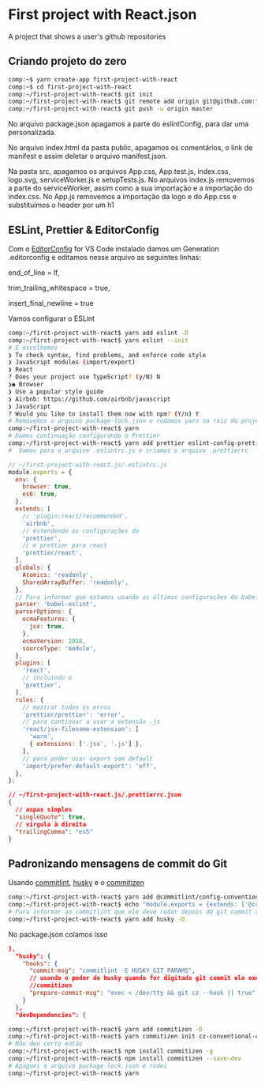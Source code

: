 # First project with React.json
A project that shows a user's github repositories

## Criando projeto do zero
```zsh
comp:~$ yarn create-app first-project-with-react
comp:~$ cd first-project-with-react
comp:~/first-project-with-react$ git init
comp:~/first-project-with-react$ git remote add origin git@github.com:"perfil"/first-project-with-react.js.git
comp:~/first-project-with-react$ git push -u origin master
```
No arquivo package.json apagamos a parte do eslintConfig, para dar uma personalizada.

No arquivo index.html da pasta public, apagamos os comentários, o link de manifest e assim deletar o arquivo manifest.json.

Na pasta src, apagamos os arquivos App.css, App.test.js, index.css,
logo.svg, serviceWorker.js e setupTests.js. No arquivos index.js removemos a parte do serviceWorker, assim como a sua importação e a importação do index.css. No App.js removemos a importação da logo e do App.css e substituímos o header por um h1

## ESLint, Prettier & EditorConfig
Com o [EditorConfig](https://marketplace.visualstudio.com/items?itemName=EditorConfig.EditorConfig) for VS Code instalado damos um Generation .editorconfig e editamos nesse arquivo as seguintes linhas:

 end_of_line = lf,

 trim_trailing_whitespace = true,

 insert_final_newline = true

 Vamos configurar o ESLint
```bash
comp:~/first-project-with-react$ yarn add eslint -D
comp:~/first-project-with-react$ yarn eslint --init
# E escolhemos
❯ To check syntax, find problems, and enforce code style
❯ JavaScript modules (import/export)
❯ React
? Does your project use TypeScript? (y/N) N
❯◉ Browser
❯ Use a popular style guide
❯ Airbnb: https://github.com/airbnb/javascript
❯ JavaScript
? Would you like to install them now with npm? (Y/n) Y
# Removemos o arquivo package-lock.json e rodamos yarn na raiz do projeto
comp:~/first-project-with-react$ yarn
# Damos continuação configurando o Prettier
comp:~/first-project-with-react$ yarn add prettier eslint-config-prettier eslint-plugin-prettier babel-eslint -D
#  Vamos para o arquivo .eslintrc.js e criamos o arquivo .prettierrc
```
```js
// ~/first-project-with-react.js/.eslintrc.js
module.exports = {
  env: {
    browser: true,
    es6: true,
  },
  extends: [
    // 'plugin:react/recommended',
    'airbnb',
    // estendendo as configurações do
    'prettier',
    // e prettier para react
    'prettier/react',
  ],
  globals: {
    Atomics: 'readonly',
    SharedArrayBuffer: 'readonly',
  },
  // Para informar que estamos usando as últimas configurações do babel
  parser: 'babel-eslint',
  parserOptions: {
    ecmaFeatures: {
      jsx: true,
    },
    ecmaVersion: 2018,
    sourceType: 'module',
  },
  plugins: [
    'react',
    // incluindo o
    'prettier',
  ],
  rules: {
    // mostrar todos os erros
    'prettier/prettier': 'error',
    // para continuar a usar a extensão .js
    'react/jsx-filename-extension': [
      'warn',
      { extensions: ['.jsx', '.js'] },
    ],
    // para poder usar export sem default
    'import/prefer-default-export': 'off',
  },
};
```

```json
// ~/first-project-with-react.js/.prettierrc.json
{
  // aspas simples
  "singleQuote": true,
  // virgula à direita
  "trailingComma": "es5"
}
```

## Padronizando mensagens de commit do Git
Usando [commitlint](https://github.com/conventional-changelog/commitlint), [husky](https://github.com/typicode/husky) e o [commitizen](https://github.com/commitizen/cz-cli)
```bash
comp:~/first-project-with-react$ yarn add @commitlint/config-conventional @commitlint/cli -D
comp:~/first-project-with-react$ echo "module.exports = {extends: ['@commitlint/config-conventional']}" > commitlint.config.js
# Para informar ao commitlint que ele deve rodar depois do git commit colocando uma commit message dentro dele
comp:~/first-project-with-react$ yarn add husky -D
```
No package.json colamos isso
```json
},
  "husky": {
    "hooks": {
      "commit-msg": "commitlint -E HUSKY_GIT_PARAMS",
      // usando o poder do husky quando for digitado git commit ele executa o
      //commitizen
      "prepare-commit-msg": "exec < /dev/tty && git cz --hook || true"
    }
  },
  "devDependencies": {
```

```bash
comp:~/first-project-with-react$ yarn add commitizen -D
comp:~/first-project-with-react$ yarn commitizen init cz-conventional-changelog --yarn --dev --exact
# Não deu certo então
comp:~/first-project-with-react$ npm install commitizen -g
comp:~/first-project-with-react$ npm install commitizen --save-dev
# Apaguei o arquivo package-lock.json e rodei
comp:~/first-project-with-react$ yarn
```
